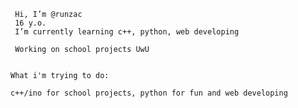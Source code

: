 ~~~~~~~~~~~~~~~~~~~~~~~
 Hi, I’m @runzac
 16 y.o.
 I’m currently learning c++, python, web developing

 Working on school projects UwU
~~~~~~~~~~~~~~~~~~~~~~~
~~~~~~~~~~~~~~~~~~~~~~~

What i'm trying to do:

c++/ino for school projects, python for fun and web developing
~~~~~~~~~~~~~~~~~~~~~~~
